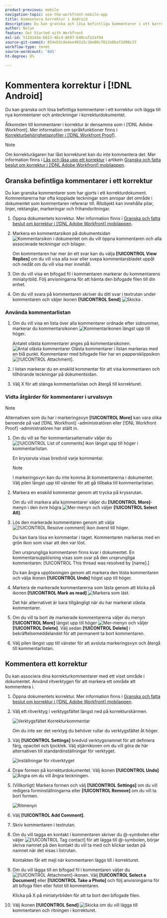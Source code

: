 ```yaml
---
product-previous: mobile
navigation-topic: use-the-workfront-mobile-app
title: Kommentera korrektur i Android
description: Du kan granska och lösa befintliga kommentarer i ett korrektur och lägga till nya kommentarer och anteckningar i korrekturdokumentet.
author: Nolan
feature: Get Started with Workfront
exl-id: 5124144e-b613-46c4-8697-b40caf22af04
source-git-commit: 854eb3c0e4ee49315c36e00c7012e0baf2d98c37
workflow-type: tm+mt
source-wordcount: '841'
ht-degree: 0%

---
```


# Kommentera korrektur i [!DNL Android]

Du kan granska och lösa befintliga kommentarer i ett korrektur och lägga till nya kommentarer och anteckningar i korrekturdokumentet.

Åtkomsten till kommentarer i korrektur är densamma som i [!DNL Adobe Workfront]. Mer information om språkfunktioner finns i [Korrekturbehörighetsprofiler i [!DNL Workfront Proof]](../../../workfront-proof/wp-acct-admin/account-settings/proof-perm-profiles-in-wp.md).

>[!NOTE]
>
>Om korrekturägaren har låst korrekturet kan du inte kommentera det. Mer information finns i [Lås och låsa upp ett korrektur](../../../workfront-basics/mobile-apps/using-the-workfront-mobile-app/work-with-proofs-in-mobile-app.md#lock) i artikeln [Granska och fatta beslut om korrektur i  [!DNL Adobe Workfront] mobilappen](../../../workfront-basics/mobile-apps/using-the-workfront-mobile-app/work-with-proofs-in-mobile-app.md).

## Granska befintliga kommentarer i ett korrektur

Du kan granska kommentarer som har gjorts i ett korrekturdokument. Kommentarerna har ofta kopplade teckningar som anropar det område i dokumentet som kommentaren refererar till. Ritobjekt kan innehålla pilar, linjer, rektanglar, markeringar och frihandsritningar.

1. Öppna dokumentets korrektur. Mer information finns i [Granska och fatta beslut om korrektur i  [!DNL Adobe Workfront] mobilappen](../../../workfront-basics/mobile-apps/using-the-workfront-mobile-app/work-with-proofs-in-mobile-app.md).
1. Markera en kommentarsikon på dokumentsidan ![Kommentarsikon i dokumentet](assets/mobile-comment-icon-on-proofdoc-30x34.png) om du vill öppna kommentaren och alla associerade teckningar och bilagor.

   Om kommentaren har mer än ett svar kan du välja **[!UICONTROL View Replies]** om du vill visa alla svar eller svepa kommentarsbladet uppåt och nedåt om du vill visa mer innehåll.

1. Om du vill visa en bifogad fil i kommentaren markerar du kommentarens miniatyrbild. Följ anvisningarna för att hämta den bifogade filen till din enhet.
1. Om du vill svara på kommentaren skriver du ditt svar i textrutan under kommentaren och väljer ikonen **[!UICONTROL Send]** ![Skicka](assets/mobile-send-icon-25x26.png) .

### Använda kommentarlistan

1. Om du vill visa en lista över alla kommentarer ordnade efter sidnummer, markerar du kommentarsikonen ![Kommentarikonen](assets/mobile-comment-icon-30x25.png) längst upp till höger.

   Antalet olästa kommentarer anges på kommentarsikonen. ![Antal olästa kommentarer](assets/mobile-unread-comments-icon-30x27.png) Olästa kommentarer i listan markeras med en blå punkt. Kommentarer med bifogade filer har en pappersklippsikon ![[!UICONTROL Attachment] ](assets/mobile-paper-clip-icon.png).

1. I listan markerar du en enskild kommentar för att visa kommentaren och tillhörande teckningar på dokumentsidan.
1. Välj X för att stänga kommentarlistan och återgå till korrekturet.

### Vidta åtgärder för kommentarer i urvalsvyn

>[!NOTE]
>
>Alternativen som du har i markeringsvyn **[!UICONTROL More]** kan vara olika beroende på vad [!DNL Workfront] -administratören eller [!DNL Workfront Proof] -administratören har ställt in.

1. Om du vill se fler kommentarsalternativ väljer du ![[!UICONTROL List of comments] ikon ](assets/mobile-listofcommentsicon-30x27.png) längst upp till höger i kommentarlistan.

   En kryssruta visas bredvid varje kommentar.

   >[!NOTE]
   >
   >I markeringsvyn kan du inte komma åt kommentarerna i dokumentet. Välj pilen längst upp till vänster för att gå tillbaka till kommentarlistan.

1. Markera en enskild kommentar genom att trycka på kryssrutan.

   Om du vill markera alla kommentarer väljer du **[!UICONTROL More]**-menyn i den övre högra ![Mer-menyn](assets/mobile-verticalmoremenu-20x33.png) och väljer **[!UICONTROL Select All]**.

1. Lös den markerade kommentaren genom att välja ![[!UICONTROL Resolve comment] ikon ](assets/mobile-resolvecomment-icon-30x30.png) överst till höger.

   Du kan bara lösa en kommentar i taget. Kommentaren markeras med en grön ikon som visar att den var löst.

   Den ursprungliga kommentaren finns kvar i dokumentet. En kommentarsupplösning visas som svar på den ursprungliga kommentaren: [!UICONTROL This thread was resolved by [name].]

   Du kan ångra upplösningen genom att markera den lösta kommentaren och välja ikonen **[!UICONTROL Undo]** högst upp till höger.

1. Markera de markerade kommentarerna som lästa genom att klicka på ikonen **[!UICONTROL Mark as read]** ![Markera som läst](assets/mobile-markread-icon-30x31.png).

   Det här alternativet är bara tillgängligt när du har markerat olästa kommentarer.

1. Om du vill ta bort de markerade kommentarerna väljer du menyn **[!UICONTROL More]** längst upp till höger ![Mer-menyn](assets/mobile-verticalmoremenu-20x33.png) och väljer **[!UICONTROL Delete]**. Välj sedan **[!UICONTROL Delete]** i bekräftelsemeddelandet för att permanent ta bort kommentaren.
1. Välj pilen längst upp till vänster för att avsluta markeringsvyn och återgå till kommentarlistan.

## Kommentera ett korrektur

Du kan associera dina korrekturkommentarer med ett visst område i dokumentet. Använd ritverktygen för att markera ett område att kommentera i.

1. Öppna dokumentets korrektur. Mer information finns i [Granska och fatta beslut om korrektur i  [!DNL Adobe Workfront] mobilappen](../../../workfront-basics/mobile-apps/using-the-workfront-mobile-app/work-with-proofs-in-mobile-app.md).
1. Välj ett ritverktyg i verktygsfältet längst ned på korrekturskärmen.

   ![Verktygsfältet Korrekturkommentar](assets/android-proof-comment-toolbar-350x102.png)

   Om du inte ser det verktyg du behöver rullar du verktygsfältet åt höger.

1. Välj **[!UICONTROL Settings]** bredvid verktygsnamnet för att definiera färg, opacitet och tjocklek. Välj stjärnikonen om du vill göra de här alternativen till standardinställningar för verktyget.

   ![Inställningar för ritverktyget](assets/android-drawingtoolsettings-350x328.png)

1. Draw formen på korrekturdokumentet. Välj ikonen **[!UICONTROL Undo]** ![Ångra](assets/android-undo-icon-30x31.png) om du vill ångra teckningen.
1. (Villkorligt) Markera formen och välj **[!UICONTROL Settings]** om du vill redigera forminställningarna eller **[!UICONTROL Remove]** om du vill ta bort formen.

   ![Ritmenyn](assets/android-drawing-settingsremove-350x166.png)

1. Välj **[!UICONTROL Add Comment]**.
1. Skriv kommentaren i textrutan.
1. Om du vill tagga en kontakt i kommentaren skriver du @-symbolen eller väljer ![[!UICONTROL Tag contact]](assets/mobile-tag-user-icon.png) för att lägga till @-symbolen, börjar skriva namnet på den kontakt du vill ta med och klickar sedan på namnet när det visas i listrutan.

   Kontakten får ett mejl när kommentaren läggs till i korrekturet.

1. Om du vill lägga till en bifogad fil i kommentaren väljer du ![[!UICONTROL Attachment]-ikonen ](assets/mobile-paper-clip-icon.png). Välj **[!UICONTROL Select a Document]** eller **[!UICONTROL Take a Photo]** och följ anvisningarna för att bifoga filen eller fotot till kommentaren.

   Klicka på X på miniatyrbilden för att ta bort den bifogade filen.

1. Välj ikonen **[!UICONTROL Send]** ![Skicka ](assets/mobile-send-icon-25x26.png) om du vill lägga till kommentaren och ritningen i korrekturet.
